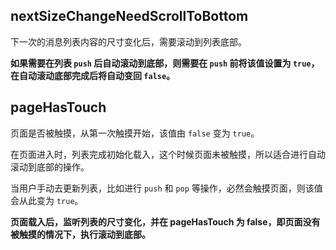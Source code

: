 ## nextSizeChangeNeedScrollToBottom

下一次的消息列表内容的尺寸变化后，需要滚动到列表底部。

**如果需要在列表 `push` 后自动滚动到底部，则需要在 `push` 前将该值设置为 `true`，在自动滚动底部完成后将自动变回 `false`。**

## pageHasTouch

页面是否被触摸，从第一次触摸开始，该值由 `false` 变为 `true`。

在页面进入时，列表完成初始化载入，这个时候页面未被触摸，所以适合进行自动滚动到底部的操作。

当用户手动去更新列表，比如进行 `push` 和 `pop` 等操作，必然会触摸页面，则该值会从此变为 `true`。

**页面载入后，监听列表的尺寸变化，并在 pageHasTouch 为 false，即页面没有被触摸的情况下，执行滚动到底部。**